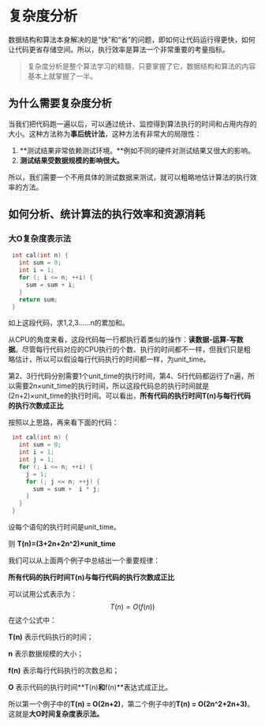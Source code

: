# 复杂度分析

数据结构和算法本身解决的是“快”和“省”的问题，即如何让代码运行得更快，如何让代码更省存储空间。所以，执行效率是算法一个非常重要的考量指标。

> 复杂度分析是整个算法学习的精髓，只要掌握了它，数据结构和算法的内容基本上就掌握了一半。

## 为什么需要复杂度分析

当我们把代码跑一遍以后，可以通过统计、监控得到算法执行的时间和占用内存的大小。这种方法称为**事后统计法**，这种方法有非常大的局限性：

1. **测试结果非常依赖测试环境。**例如不同的硬件对测试结果又很大的影响。
2. **测试结果受数据规模的影响很大。**

所以，我们需要一个不用具体的测试数据来测试，就可以粗略地估计算法的执行效率的方法。

## 如何分析、统计算法的执行效率和资源消耗

### 大O复杂度表示法

```c
 int cal(int n) {
   int sum = 0;
   int i = 1;
   for (; i <= n; ++i) {
     sum = sum + i;
   }
   return sum;
 }

```

如上这段代码，求1,2,3……n的累加和。

从CPU的角度来看，这段代码每一行都执行着类似的操作：**读数据-运算-写数据**。尽管每行代码对应的CPU执行的个数、执行的时间都不一样，但我们只是粗略估计，所以可以假设每行代码执行的时间都一样，为unit_time。

第2、3行代码分别需要1个unit_time的执行时间，第4、5行代码都运行了n遍，所以需要2n×unit_time的执行时间，所以这段代码总的执行时间就是(2n+2)×unit_time的执行时间。可以看出，**所有代码的执行时间T(n)与每行代码的执行次数成正比**

按照以上思路，再来看下面的代码：

```c
 int cal(int n) {
   int sum = 0;
   int i = 1;
   int j = 1;
   for (; i <= n; ++i) {
     j = 1;
     for (; j <= n; ++j) {
       sum = sum +  i * j;
     }
   }
 }
```

设每个语句的执行时间是unit_time。

则 **T(n)=(3+2n+2n^2)×unit_time**

我们可以从上面两个例子中总结出一个重要规律：

**所有代码的执行时间T(n)与每行代码的执行次数成正比**

可以试用公式表示为：
$$
T(n)=O(f(n))
$$
在这个公式中：

**T(n)** 表示代码执行的时间；

**n** 表示数据规模的大小；

**f(n)** 表示每行代码执行的次数总和；

**O** 表示代码的执行时间**T(n)**和**f(n)**表达式成正比。

所以第一个例子中的**T(n) = O(2n+2)**，第二个例子中的**T(n) = O(2n^2+2n+3)**。这就是**大O时间复杂度表示法。**



